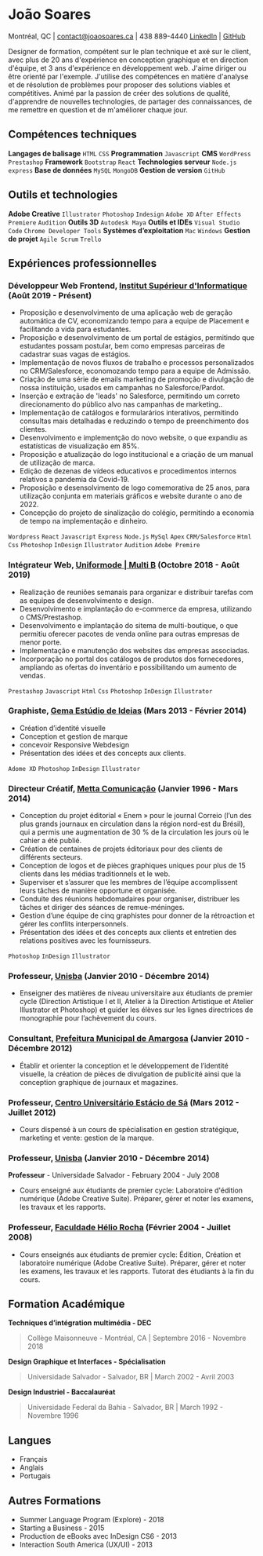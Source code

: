 # João Soares
Montréal, QC    |     contact@joaosoares.ca       |     438 889-4440
[LinkedIn]([https://linkedin.com/in/jonurry](https://www.linkedin.com/in/joaogsoares/)) | [GitHub](https://github.com/jgsoares)

Designer de formation, compétent sur le plan technique et axé sur le client, avec plus de 20 ans d'expérience en conception graphique et en direction d'équipe, et 3 ans d'expérience en développement web. J'aime diriger ou être orienté par l'exemple. J'utilise des compétences en matière d'analyse et de résolution de problèmes pour proposer des solutions viables et compétitives. Animé par la passion de créer des solutions de qualité, d'apprendre de nouvelles technologies, de partager des connaissances, de me remettre en question et de m'améliorer chaque jour.


## Compétences techniques

**Langages de balisage** `HTML` `CSS`
**Programmation** `Javascript`
**CMS** `WordPress` `Prestashop`
**Framework** `Bootstrap` `React`
**Technologies serveur** `Node.js` `express`
**Base de données** `MySQL` `MongoDB`
**Gestion de version** `GitHub`

## Outils et technologies

**Adobe Creative** `Illustrator` `Photoshop` `Indesign` `Adobe XD` `After Effects` `Premiere` `Audition`
**Outils 3D** `Autodesk Maya`
**Outils et IDEs** `Visual Studio Code` `Chrome Developer Tools`
**Systèmes d’exploitation** `Mac` `Windows`
**Gestion de projet** `Agile Scrum` `Trello`


## Expériences professionnelles

### Développeur Web Frontend, [Institut Supérieur d'Informatique](https://isi-mtl.com/) (Août 2019 - Présent)

* Proposição e desenvolvimento de uma aplicação web de geração automática de CV, economizando tempo para a equipe de Placement e facilitando a vida para estudantes.
* Proposição e desenvolvimento de um portal de estágios, permitindo que estudantes possam postular, bem como empresas parceiras de cadastrar suas vagas de estágios.
* Implementação de novos fluxos de trabalho e processos personalizados no CRM/Salesforce, economozando tempo para a equipe de Admissão.
* Criação de uma série de emails marketing de promoção e divulgação de nossa instituição, usados em campanhas no Salesforce/Pardot.
* Inserção e extração de 'leads' no Salesforce, permitindo um correto direcionamento do público alvo nas campanhas de marketing..
* Implementação de catálogos e formularários interativos, permitindo consultas mais detalhadas e reduzindo o tempo de preenchimento dos clientes.
* Desenvolvimento e implementção do novo website, o que expandiu as estatísticas de visualização em 85%.
* Proposição e atualização do logo institucional e a criação de um manual de utilização de marca.
* Edição de dezenas de vídeos educativos e procedimentos internos relativos a pandemia da Covid-19.
* Proposição e desensolvimento de logo comemorativa de 25 anos, para utilização conjunta em materiais gráficos e website durante o ano de 2022.
* Concepção do projeto de sinalização do colégio, permitindo a economia de tempo na implementação e dinheiro.

`Wordpress` `React` `Javascript` `Express` `Node.js` `MySql` `Apex` `CRM/Salesforce` `Html` `Css` `Photoshop` `InDesign` `Illustrator` `Audition` `Adobe Premire`

### Intégrateur Web, [Uniformode | Multi B](https://uniformode.ca/) (Octobre 2018 - Août 2019)

* Realização de reuniões semanais para organizar e distribuir tarefas com as equipes de desenvolvimento e design.
* Desenvolvimento e implantação do e-commerce da empresa, utilizando o CMS/Prestashop.
* Desenvolvimento e implantação do sitema de multi-boutique, o que permitiu oferecer pacotes de venda online para outras empresas de menor porte.
* Implementação e manutenção dos websites das empresas associadas.
* Incorporação no portal dos catálogos de produtos dos fornecedores, ampliando as ofertas do inventário e possibilitando um aumento de vendas.

`Prestashop` `Javascript` `Html` `Css` `Photoshop` `InDesign` `Illustrator`

### Graphiste, [Gema Estúdio de Ideias]() (Mars 2013 - Février 2014)

* Création d’identité visuelle
* Conception et gestion de marque
* concevoir Responsive Webdesign
* Présentation des idées et des concepts aux clients.

`Adome XD` `Photoshop` `InDesign` `Illustrator`

### Directeur Créatif, [Metta Comunicação]() (Janvier 1996 - Mars 2014)

* Conception du projet éditorial « Enem » pour le journal Correio (l’un des plus grands journaux en circulation dans la région nord-est du Brésil), qui a permis une augmentation de 30 % de la circulation les jours où le cahier a été publié.
* Création de centaines de projets éditoriaux pour des clients de différents secteurs.
* Conception de logos et de pièces graphiques uniques pour plus de 15 clients dans les médias traditionnels et le web.
* Superviser et s’assurer que les membres de l’équipe accomplissent leurs tâches de manière opportune et organisée.
* Conduite des réunions hebdomadaires pour organiser, distribuer les tâches et diriger des séances de remue-méninges.
* Gestion d’une équipe de cinq graphistes pour donner de la rétroaction et gérer les conflits interpersonnels.
* Présentation des idées et des concepts aux clients et entretien des relations positives avec les fournisseurs.
 
`Photoshop` `InDesign` `Illustrator`


### Professeur, [Unisba](https://unisba.edu.br/) (Janvier 2010 - Décembre 2014)

* Enseigner des matières de niveau universitaire aux étudiants de premier cycle
(Direction Artistique I et II, Atelier à la Direction Artistique et Atelier Illustrator et Photoshop) et guider les élèves sur les lignes directrices de monographie pour l’achèvement du cours.

### Consultant, [Prefeitura Municipal de Amargosa](http://amargosa.ba.gov.br/) (Janvier 2010 - Décembre 2012)

* Établir et orienter la conception et le développement de l’identité visuelle, la création de pièces de divulgation de publicité ainsi que la conception graphique de journaux et magazines.


### Professeur, [Centro Universitário Estácio de Sá](https://portal.estacio.br/unidades/centro-universit%C3%A1rio-est%C3%A1cio-da-bahia/) (Mars 2012 - Juillet 2012)

* Cours dispensé à un cours de spécialisation en gestion stratégique, marketing et vente: gestion de la marque.

### Professeur, [Unisba](https://www.unifacs.br/) (Janvier 2010 - Décembre 2014)
**Professeur** - Universidade Salvador - February 2004 - July 2008

* Cours enseigné aux étudiants de premier cycle: Laboratoire d'édition numérique (Adobe Creative Suite). Préparer, gérer et noter les examens, les travaux et les rapports.


### Professeur, [Faculdade Hélio Rocha]() (Février 2004 - Juillet 2008)

* Cours enseignés aux étudiants de premier cycle: Édition, Création et laboratoire numérique (Adobe Creative Suite). Préparer, gérer et noter les examens, les travaux et les rapports. Tutorat des étudiants à la fin du cours.



## Formation Académique

**Techniques d’intégration multimédia - DEC**
> Collège Maisonneuve - Montréal, CA | Septembre 2016 - Novembre 2018

**Design Graphique et Interfaces - Spécialisation**
> Universidade Salvador - Salvador, BR | March 2002 - Avril 2003

**Design Industriel - Baccalauréat**
> Universidade Federal da Bahia - Salvador, BR | March 1992 - Novembre 1996


## Langues

* Français
* Anglais
* Portugais


## Autres Formations

* Summer Language Program (Explore) - 2018
* Starting a Business - 2015
* Production de eBooks avec InDesign CS6 - 2013
* Interaction South America (UX/UI) - 2013
